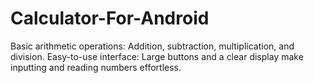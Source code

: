 # Calculator-For-Android
Basic arithmetic operations: Addition, subtraction, multiplication, and division. Easy-to-use interface: Large buttons and a clear display make inputting and reading numbers effortless.
